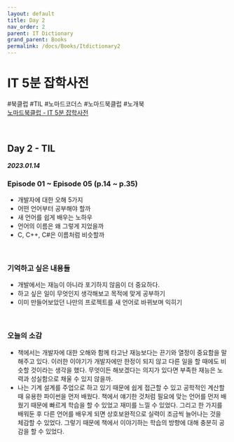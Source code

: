 ```yaml
---
layout: default
title: Day 2
nav_order: 2
parent: IT Dictionary
grand_parent: Books
permalink: /docs/Books/Itdictionary2
---
```


# **IT 5분 잡학사전**

\#북클럽 \#TIL \#노마드코더스 \#노마드북클럽 \#노개북   
[노마드북클럽 - IT 5분 잡학사전](https://nomadcoders.co/c/it-dictionary/lobby)

<br/>

## **Day 2 - TIL**

***2023.01.14***

### **Episode 01 ~ Episode 05 (p.14 ~ p.35)**
- 개발자에 대한 오해 5가지
- 어떤 언어부터 공부해야 할까
- 새 언어를 쉽게 배우는 노하우
- 언어의 이름은 왜 그렇게 지었을까
- C, C++, C#은 이름처럼 비슷할까

<br/>

### **기억하고 싶은 내용들**
- 개발에서는 재능이 아니라 포기하지 않음이 더 중요하다.
- 하고 싶은 일이 무엇인지 생각해보고 목적에 맞게 공부하기
- 이미 만들어보았던 나만의 프로젝트를 새 언어로 바뀌보며 익히기

<br/>

### **오늘의 소감**
- 책에서는 개발자에 대한 오해와 함께 타고난 재능보다는 끈기와 열정이 중요함을 말해주고 있다. 이러한 이야기가 개발자에만 한정이 되지 않고 다른 일을 할 때에도 비슷할 것이라는 생각을 했다. 무엇이든 해보겠다는 의지가 있다면 부족한 재능은 노력과 성실함으로 채울 수 있지 않을까.
- 나는 기계 설계를 주업으로 하고 있기 때문에 쉽게 접근할 수 있고 공학적인 계산할 때 유용한 파이썬을 먼저 배웠다. 책에서 얘기한 것처럼 필요에 맞는 언어를 먼저 배웠기 때문에 빠르게 학습을 할 수 있었고 재미를 느낄 수 있었다. 그리고 한 가지를 배워둔 후 다른 언어를 배우게 되면 상호보완적으로 실력이 조금씩 늘어나는 것을 체감할 수 있었다. 그렇기 때문에 책에서 이야기하는 학습의 방향에 대해 충분히 공감을 할 수 있었다.

<br/>